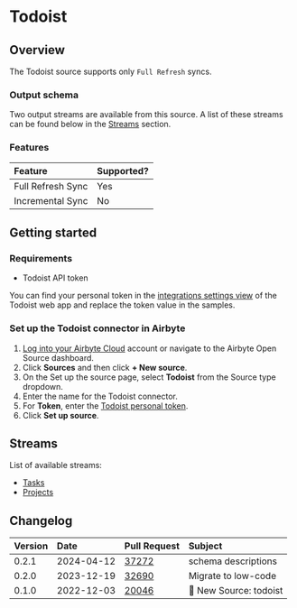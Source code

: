 # Todoist

## Overview

The Todoist source supports only `Full Refresh` syncs.

### Output schema

Two output streams are available from this source. A list of these streams can be found below in the [Streams](todoist.md#streams) section.

### Features

| Feature           | Supported? |
|:------------------|:-----------|
| Full Refresh Sync | Yes        |
| Incremental Sync  | No         |

## Getting started

### Requirements

* Todoist API token

You can find your personal token in the [integrations settings view](https://todoist.com/prefs/integrations) of the Todoist web app and replace the token value in the samples.


### Set up the Todoist connector in Airbyte

1. [Log into your Airbyte Cloud](https://cloud.airbyte.io/workspaces) account or navigate to the Airbyte Open Source dashboard.
2. Click **Sources** and then click **+ New source**.
3. On the Set up the source page, select **Todoist** from the Source type dropdown.
4. Enter the name for the Todoist connector.
5. For **Token**, enter the [Todoist personal token](https://todoist.com/app/settings/integrations/).
6. Click **Set up source**.

## Streams

List of available streams:

* [Tasks](https://developer.todoist.com/rest/v2/#tasks)
* [Projects](https://developer.todoist.com/rest/v2/#projects)

## Changelog

| Version | Date       | Pull Request                                               | Subject                                         |
|:--------|:-----------|:-----------------------------------------------------------|:------------------------------------------------|
| 0.2.1 | 2024-04-12 | [37272](https://github.com/airbytehq/airbyte/pull/37272) | schema descriptions |
| 0.2.0   | 2023-12-19 | [32690](https://github.com/airbytehq/airbyte/pull/32690)   | Migrate to low-code                             |
| 0.1.0   | 2022-12-03 | [20046](https://github.com/airbytehq/airbyte/pull/20046)   | 🎉 New Source: todoist                          |
